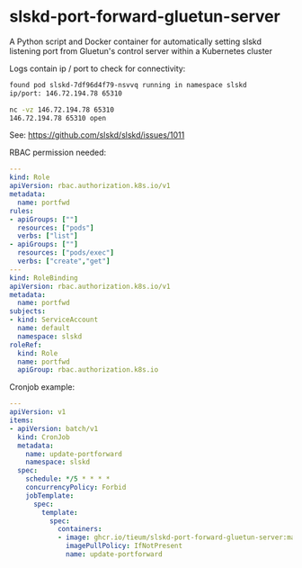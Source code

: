 # slskd-port-forward-gluetun-server
A Python script and Docker container for automatically setting slskd listening port from Gluetun's control server within a Kubernetes cluster

Logs contain ip / port to check for connectivity:
```sh
found pod slskd-7df96d4f79-nsvvq running in namespace slskd
ip/port: 146.72.194.78 65310
```
```sh
nc -vz 146.72.194.78 65310
146.72.194.78 65310 open
```

See: https://github.com/slskd/slskd/issues/1011

RBAC permission needed:

```yaml
---
kind: Role
apiVersion: rbac.authorization.k8s.io/v1
metadata:
  name: portfwd
rules:
- apiGroups: [""]
  resources: ["pods"]
  verbs: ["list"]
- apiGroups: [""]
  resources: ["pods/exec"]
  verbs: ["create","get"]
---
kind: RoleBinding
apiVersion: rbac.authorization.k8s.io/v1
metadata:
  name: portfwd
subjects:
- kind: ServiceAccount
  name: default
  namespace: slskd
roleRef:
  kind: Role
  name: portfwd
  apiGroup: rbac.authorization.k8s.io
```

Cronjob example:
```yaml
---
apiVersion: v1
items:
- apiVersion: batch/v1
  kind: CronJob
  metadata:
    name: update-portforward
    namespace: slskd
  spec:
    schedule: */5 * * * *
    concurrencyPolicy: Forbid
    jobTemplate:
      spec:
        template:
          spec:
            containers:
            - image: ghcr.io/tieum/slskd-port-forward-gluetun-server:main
              imagePullPolicy: IfNotPresent
              name: update-portforward
```

